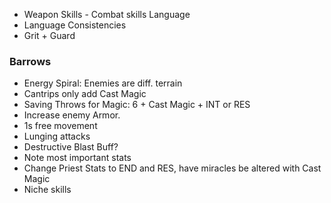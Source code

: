 - Weapon Skills - Combat skills Language
- Language Consistencies 
- Grit + Guard

### Barrows
- Energy Spiral: Enemies are diff. terrain
- Cantrips only add Cast Magic
- Saving Throws for Magic: 6 + Cast Magic + INT or RES
- Increase enemy Armor.
- 1s free movement
- Lunging attacks
- Destructive Blast Buff?
- Note most important stats
- Change Priest Stats to END and RES, have miracles be altered with Cast Magic
- Niche skills